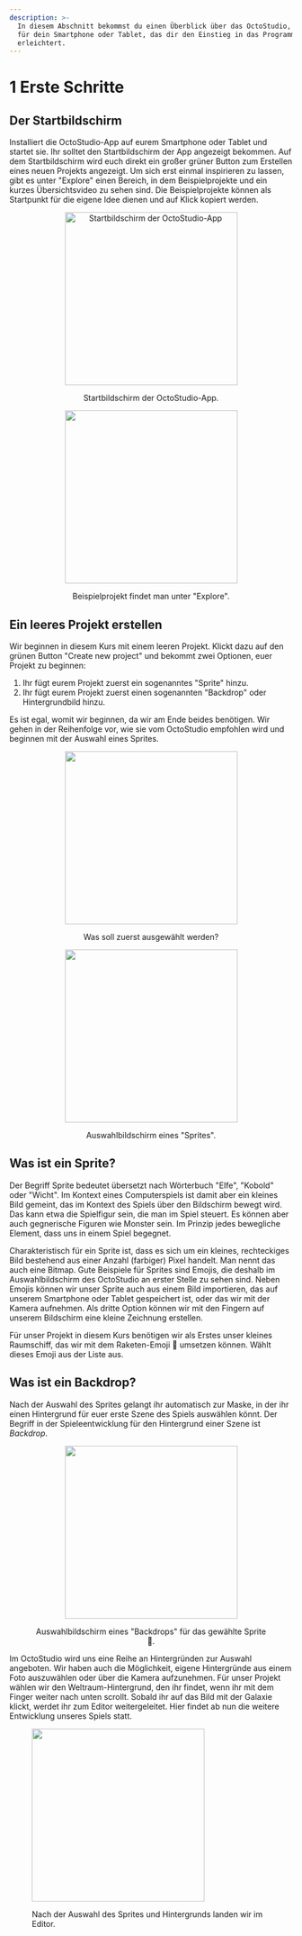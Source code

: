 ```yaml
---
description: >-
  In diesem Abschnitt bekommst du einen Überblick über das OctoStudio, eine App
  für dein Smartphone oder Tablet, das dir den Einstieg in das Programmieren
  erleichtert.
---
```


# 1 Erste Schritte

## Der Startbildschirm

Installiert die OctoStudio-App auf eurem Smartphone oder Tablet und startet sie. Ihr solltet den Startbildschirm der App angezeigt bekommen. Auf dem Startbildschirm wird euch direkt ein großer grüner Button zum Erstellen eines neuen Projekts angezeigt. Um sich erst einmal inspirieren zu lassen, gibt es unter "Explore" einen Bereich, in dem Beispielprojekte und ein kurzes Übersichtsvideo zu sehen sind. Die Beispielprojekte können als Startpunkt für die eigene Idee dienen und auf Klick kopiert werden.

<div align="center">

<figure><img src="../../images/octostudio_start_screen.jpg" alt="Startbildschirm der OctoStudio-App" width="307"><figcaption><p>Startbildschirm der OctoStudio-App.</p></figcaption></figure>

 

<figure><img src="../../images/octostudio_explore_screen.jpg" alt="" width="307"><figcaption><p>Beispielprojekt findet man unter "Explore".</p></figcaption></figure>

</div>

## Ein leeres Projekt erstellen

Wir beginnen in diesem Kurs mit einem leeren Projekt. Klickt dazu auf den grünen Button "Create new project" und bekommt zwei Optionen, euer Projekt zu beginnen:

1. Ihr fügt eurem Projekt zuerst ein sogenanntes "Sprite" hinzu.
2. Ihr fügt eurem Projekt zuerst einen sogenannten "Backdrop" oder Hintergrundbild hinzu.

Es ist egal, womit wir beginnen, da wir am Ende beides benötigen. Wir gehen in der Reihenfolge vor, wie sie vom OctoStudio empfohlen wird und beginnen mit der Auswahl eines Sprites.

<div align="center">

<figure><img src="../../images/octostudio_new_project_sprite_or_backdrop.jpg" alt="" width="307"><figcaption><p>Was soll zuerst ausgewählt werden?</p></figcaption></figure>

 

<figure><img src="../../images/octostudio_new_project_choose_sprite.jpg" alt="" width="307"><figcaption><p>Auswahlbildschirm eines "Sprites".</p></figcaption></figure>

</div>

## Was ist ein Sprite?

Der Begriff Sprite bedeutet übersetzt nach Wörterbuch "Elfe", "Kobold" oder "Wicht". Im Kontext eines Computerspiels ist damit aber ein kleines Bild gemeint, das im Kontext des Spiels über den Bildschirm bewegt wird. Das kann etwa die Spielfigur sein, die man im Spiel steuert. Es können aber auch gegnerische Figuren wie Monster sein. Im Prinzip jedes bewegliche Element, dass uns in einem Spiel begegnet.

Charakteristisch für ein Sprite ist, dass es sich um ein kleines, rechteckiges Bild bestehend aus einer Anzahl (farbiger) Pixel handelt. Man nennt das auch eine Bitmap. Gute Beispiele für Sprites sind Emojis, die deshalb im Auswahlbildschirm des OctoStudio an erster Stelle zu sehen sind. Neben Emojis können wir unser Sprite auch aus einem Bild importieren, das auf unserem Smartphone oder Tablet gespeichert ist, oder das wir mit der Kamera aufnehmen. Als dritte Option können wir mit den Fingern auf unserem Bildschirm eine kleine Zeichnung erstellen.

Für unser Projekt in diesem Kurs benötigen wir als Erstes unser kleines Raumschiff, das wir mit dem Raketen-Emoji 🚀 umsetzen können. Wählt dieses Emoji aus der Liste aus.

## Was ist ein Backdrop?

Nach der Auswahl des Sprites gelangt ihr automatisch zur Maske, in der ihr einen Hintergrund für euer erste Szene des Spiels auswählen könnt. Der Begriff in der Spieleentwicklung für den Hintergrund einer Szene ist _Backdrop_.

<div align="center">

<figure><img src="../../images/octostudio_new_project_choose_backdrop.jpg" alt="" width="307"><figcaption><p>Auswahlbildschirm eines "Backdrops" für das gewählte Sprite 🚀.</p></figcaption></figure>

</div>

Im OctoStudio wird uns eine Reihe an Hintergründen zur Auswahl angeboten. Wir haben auch die Möglichkeit, eigene Hintergründe aus einem Foto auszuwählen oder über die Kamera aufzunehmen. Für unser Projekt wählen wir den Weltraum-Hintergrund, den ihr findet, wenn ihr mit dem Finger weiter nach unten scrollt. Sobald ihr auf das Bild mit der Galaxie klickt, werdet ihr zum Editor weitergeleitet. Hier findet ab nun die weitere Entwicklung unseres Spiels statt.

<figure><img src="../../.gitbook/assets/octostudio_new_project_editor_after_selection.jpg" alt="" width="307"><figcaption><p>Nach der Auswahl des Sprites und Hintergrunds landen wir im Editor.</p></figcaption></figure>
